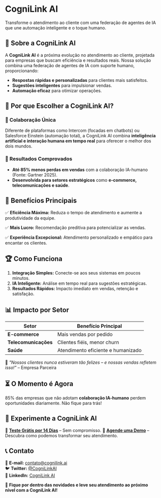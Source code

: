 # CogniLink AI

Transforme o atendimento ao cliente com uma federação de agentes de IA que une automação inteligente e o toque humano.

## 📌 Sobre a CogniLink AI
A **CogniLink AI** é a próxima evolução no atendimento ao cliente, projetada para empresas que buscam eficiência e resultados reais. Nossa solução combina uma federação de agentes de IA com suporte humano, proporcionando:

- **Respostas rápidas e personalizadas** para clientes mais satisfeitos.
- **Sugestões inteligentes** para impulsionar vendas.
- **Automação eficaz** para otimizar operações.

## 🚀 Por que Escolher a CogniLink AI?

### 🔹 Colaboração Única
Diferente de plataformas como Intercom (focadas em chatbots) ou Salesforce Einstein (automação total), a CogniLink AI combina **inteligência artificial e interação humana em tempo real** para oferecer o melhor dos dois mundos.

### 🔹 Resultados Comprovados
- **Até 85% menos perdas em vendas** com a colaboração IA-humano (Fonte: Gartner 2025).
- **Desenvolvida para setores estratégicos** como **e-commerce, telecomunicações e saúde**.

## 🎯 Benefícios Principais
✅ **Eficiência Máxima:** Reduza o tempo de atendimento e aumente a produtividade da equipe.

✅ **Mais Lucro:** Recomendação preditiva para potencializar as vendas.

✅ **Experiência Excepcional:** Atendimento personalizado e empático para encantar os clientes.

## 🏆 Como Funciona
1. **Integração Simples:** Conecte-se aos seus sistemas em poucos minutos.
2. **IA Inteligente:** Análise em tempo real para sugestões estratégicas.
3. **Resultados Rápidos:** Impacto imediato em vendas, retenção e satisfação.

## 📊 Impacto por Setor
| Setor              | Benefício Principal               |
|--------------------|---------------------------------|
| **E-commerce**     | Mais vendas por pedido          |
| **Telecomunicações** | Clientes fiéis, menor churn     |
| **Saúde**         | Atendimento eficiente e humanizado |

📢 *"Nossos clientes nunca estiveram tão felizes – e nossas vendas refletem isso!"* – Empresa Parceira

## ⏳ O Momento é Agora
85% das empresas que não adotam **colaboração IA-humano** perdem oportunidades diariamente. Não fique para trás!

## 🔗 Experimente a CogniLink AI
🔹 **[Teste Grátis por 14 Dias](#)** – Sem compromisso.
🔹 **[Agende uma Demo](#)** – Descubra como podemos transformar seu atendimento.

## 📞 Contato
📧 **E-mail:** contato@cognilink.ai  
🐦 **Twitter:** [@CogniLinkAI](#)  
💼 **LinkedIn:** [CogniLink AI](#)  

🚀 **Fique por dentro das novidades e leve seu atendimento ao próximo nível com a CogniLink AI!**
